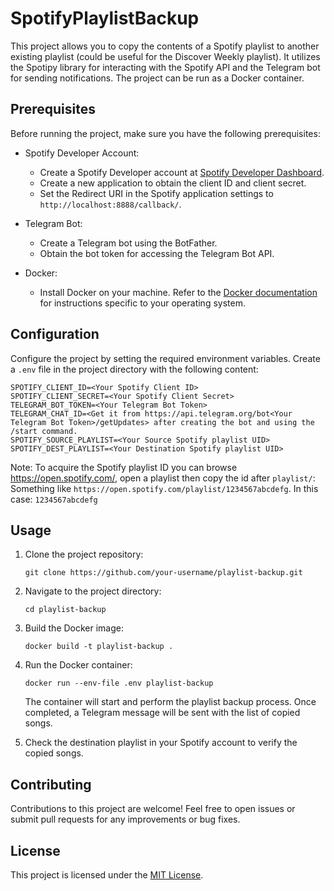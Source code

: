# SpotifyPlaylistBackup
This project allows you to copy the contents of a Spotify playlist to another existing playlist (could be useful for the Discover Weekly playlist). It utilizes the Spotipy library for interacting with the Spotify API and the Telegram bot for sending notifications. The project can be run as a Docker container.

## Prerequisites

Before running the project, make sure you have the following prerequisites:

- Spotify Developer Account:
  - Create a Spotify Developer account at [Spotify Developer Dashboard](https://developer.spotify.com/dashboard/).
  - Create a new application to obtain the client ID and client secret.
  - Set the Redirect URI in the Spotify application settings to `http://localhost:8888/callback/`.

- Telegram Bot:
  - Create a Telegram bot using the BotFather.
  - Obtain the bot token for accessing the Telegram Bot API.

- Docker:
  - Install Docker on your machine. Refer to the [Docker documentation](https://docs.docker.com/get-docker/) for instructions specific to your operating system.

## Configuration

Configure the project by setting the required environment variables. Create a `.env` file in the project directory with the following content:

```plaintext
SPOTIFY_CLIENT_ID=<Your Spotify Client ID>
SPOTIFY_CLIENT_SECRET=<Your Spotify Client Secret>
TELEGRAM_BOT_TOKEN=<Your Telegram Bot Token>
TELEGRAM_CHAT_ID=<Get it from https://api.telegram.org/bot<Your Telegram Bot Token>/getUpdates> after creating the bot and using the /start command.
SPOTIFY_SOURCE_PLAYLIST=<Your Source Spotify playlist UID>
SPOTIFY_DEST_PLAYLIST=<Your Destination Spotify playlist UID>
```

Note: To acquire the Spotify playlist ID you can browse <https://open.spotify.com/>, open a playlist then copy the id after `playlist/`:
Something like `https://open.spotify.com/playlist/1234567abcdefg`. In this case: `1234567abcdefg`

## Usage

1. Clone the project repository:

   ```shell
   git clone https://github.com/your-username/playlist-backup.git
   ```

2. Navigate to the project directory:

   ```shell
   cd playlist-backup
   ```

3. Build the Docker image:

   ```shell
   docker build -t playlist-backup .
   ```

4. Run the Docker container:

   ```shell
   docker run --env-file .env playlist-backup
   ```

   The container will start and perform the playlist backup process. Once completed, a Telegram message will be sent with the list of copied songs.

5. Check the destination playlist in your Spotify account to verify the copied songs.

## Contributing

Contributions to this project are welcome! Feel free to open issues or submit pull requests for any improvements or bug fixes.

## License

This project is licensed under the [MIT License](LICENSE).